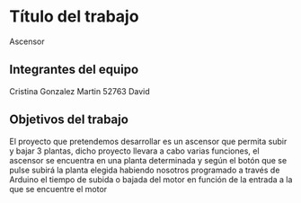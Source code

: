 # Título del trabajo

Ascensor

## Integrantes del equipo

Cristina Gonzalez Martin 52763
David

## Objetivos del trabajo

El proyecto que pretendemos desarrollar es un ascensor que permita subir y bajar 3 plantas, dicho proyecto llevara a cabo varias funciones, el ascensor se encuentra en una planta determinada y según el botón que se pulse subirá la planta elegida habiendo nosotros programado a través de Arduino el tiempo de subida o bajada del motor en función de la entrada a la que se encuentre el motor 
